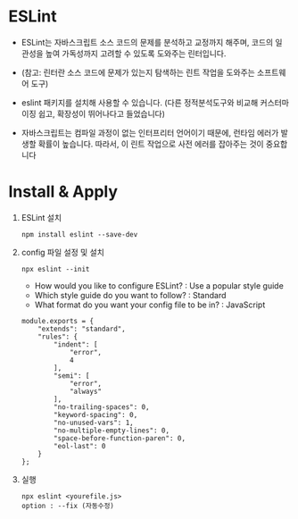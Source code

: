 # ESLint
- ESLint는 자바스크립트 소스 코드의 문제를 분석하고 교정까지 해주며,  코드의 일관성을 높여 가독성까지 고려할 수 있도록 도와주는 린터입니다. 
- (참고: 린터란 소스 코드에 문제가 있는지 탐색하는 린트 작업을 도와주는 소프트웨어 도구)

- eslint 패키지를 설치해 사용할 수 있습니다. (다른 정적분석도구와 비교해 커스터마이징 쉽고, 확장성이 뛰어나다고 들었습니다)
- 자바스크립트는 컴파일 과정이 없는 인터프리터 언어이기 때문에, 런타임 에러가 발생할 확률이 높습니다. 따라서, 이 린트 작업으로 사전 에러를 잡아주는 것이 중요합니다

# Install & Apply

1. ESLint 설치
    ``` 
    npm install eslint --save-dev
    ``` 

2. config 파일 설정 및 설치
    ``` 
    npx eslint --init
    ``` 
    - How would you like to configure ESLint? : Use a popular style guide
    - Which style guide do you want to follow? : Standard
    - What format do you want your config file to be in? : JavaScript


    ```
    module.exports = {
        "extends": "standard",
        "rules": {
            "indent": [
                "error",
                4
            ],
            "semi": [
                "error",
                "always"
            ],
            "no-trailing-spaces": 0,
            "keyword-spacing": 0,
            "no-unused-vars": 1,
            "no-multiple-empty-lines": 0,
            "space-before-function-paren": 0,
            "eol-last": 0
        }
    };
    ```
3. 실행
    ```
    npx eslint <yourefile.js>
    option : --fix (자동수정)
    ```